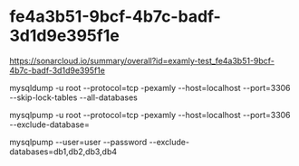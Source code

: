 # fe4a3b51-9bcf-4b7c-badf-3d1d9e395f1e
https://sonarcloud.io/summary/overall?id=examly-test_fe4a3b51-9bcf-4b7c-badf-3d1d9e395f1e


mysqldump -u root --protocol=tcp -pexamly --host=localhost --port=3306 --skip-lock-tables --all-databases

mysqlpump -u root --protocol=tcp -pexamly --host=localhost --port=3306 --exclude-database=

mysqlpump --user=user --password --exclude-databases=db1,db2,db3,db4 